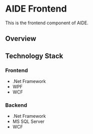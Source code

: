 # AIDE Frontend

This is the frontend component of AIDE.

## Overview

## Technology Stack

### Frontend
- .Net Framework
- WPF
- WCF

### Backend
- .Net Framework
- MS SQL Server
- WCF
